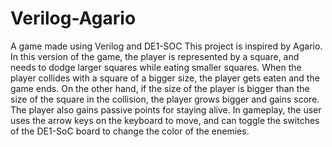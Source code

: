 # Verilog-Agario
A game made using Verilog and DE1-SOC
This project is inspired by Agario. In this version of the game, the player is represented by a square, and needs to dodge larger squares while eating smaller squares. When the player collides with a square of a bigger size, the player gets eaten and the game ends. On the other hand, if the size of the player is bigger than the size of the square in the collision, the player grows bigger and gains score. The player also gains passive points for staying alive. In gameplay, the user uses the arrow keys on the keyboard to move, and can toggle the switches of the DE1-SoC board to change the color of the enemies.
